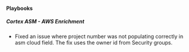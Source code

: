 #### Playbooks

##### Cortex ASM - AWS Enrichment

- Fixed an issue where project number was not populating correctly in asm cloud field. The fix uses the owner id from Security groups.